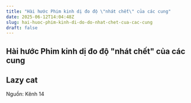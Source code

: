 ```yaml
---
title: "Hài hước Phim kinh dị đo độ \"nhát chết\" của các cung"
date: 2025-06-12T14:04:48Z
slug: hai-huoc-phim-kinh-di-do-do-nhat-chet-cua-cac-cung
draft: false
---
```


## Hài hước Phim kinh dị đo độ "nhát chết" của các cung

## Lazy cat

Nguồn: Kênh 14